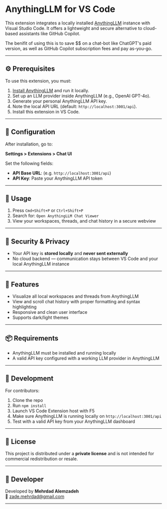 # AnythingLLM for VS Code

This extension integrates a locally installed [AnythingLLM](https://anythingllm.com/desktop) instance with Visual Studio Code. It offers a lightweight and secure alternative to cloud-based assistants like GitHub Copilot.

The benifit of using this is to save $$ on a chat-bot like ChatGPT's paid version, as well as GitHub Copilot subscription fees and pay as-you-go.

---

## ⚙️ Prerequisites

To use this extension, you must:

1. [Install AnythingLLM](https://anythingllm.com/desktop) and run it locally.
2. Set up an LLM provider inside AnythingLLM (e.g., OpenAI GPT-4o).
3. Generate your personal AnythingLLM API key.
4. Note the local API URL (default: `http://localhost:3001/api`).
5. Install this extension in VS Code.

---

## 🔧 Configuration

After installation, go to:

**Settings > Extensions > Chat UI**

Set the following fields:
- **API Base URL**: (e.g. `http://localhost:3001/api`)
- **API Key**: Paste your AnythingLLM API token

---

## 💬 Usage

1. Press `Cmd+Shift+P` or `Ctrl+Shift+P`
2. Search for: `Open AnythingLLM Chat Viewer`
3. View your workspaces, threads, and chat history in a secure webview

---

## 🔐 Security & Privacy

- Your API key is **stored locally** and **never sent externally**
- No cloud backend — communication stays between VS Code and your local AnythingLLM instance

---

## 🧠 Features

- Visualize all local workspaces and threads from AnythingLLM
- View and scroll chat history with proper formatting and syntax highlighting
- Responsive and clean user interface
- Supports dark/light themes

---

## 📦 Requirements

- AnythingLLM must be installed and running locally
- A valid API key configured with a working LLM provider in AnythingLLM

---

## 🧪 Development

For contributors:

1. Clone the repo
2. Run `npm install`
3. Launch VS Code Extension host with F5
4. Make sure AnythingLLM is running locally on `http://localhost:3001/api`
5. Test with a valid API key from your AnythingLLM dashboard

---

## 📜 License

This project is distributed under a **private license** and is not intended for commercial redistribution or resale.

---

## 👤 Developer

Developed by **Mehrdad Alemzadeh**  
📧 zade.mehrdad@gmail.com

---
